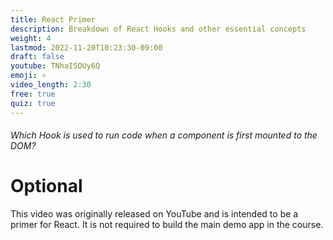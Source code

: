 ```yaml
---
title: React Primer
description: Breakdown of React Hooks and other essential concepts
weight: 4
lastmod: 2022-11-20T10:23:30-09:00
draft: false
youtube: TNhaISOUy6Q
emoji: ⚛
video_length: 2:30
free: true
quiz: true
---
```


<quiz-modal options="useState:useMount:useEffect:useRef" answer="useEffect" prize="2">
  <h6>Which Hook is used to run code when a component is first mounted to the DOM?</h6>
</quiz-modal>

# Optional

This video was originally released on YouTube and is intended to be a primer for React. It is not required to build the main demo app in the course.

